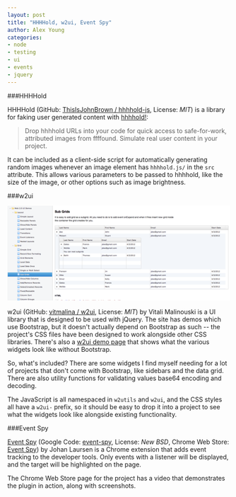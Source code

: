 ```yaml
---
layout: post
title: "HHHHold, w2ui, Event Spy"
author: Alex Young
categories: 
- node
- testing
- ui
- events
- jquery
---
```


###HHHHold

HHHHold (GitHub: [ThisIsJohnBrown / hhhhold-js](https://github.com/ThisIsJohnBrown/hhhhold-js), License: _MIT_) is a library for faking user generated content with [hhhhold!](http://hhhhold.com/):

> Drop hhhhold URLs into your code for quick access to safe-for-work, attributed images from ffffound. Simulate real user content in your project.

It can be included as a client-side script for automatically generating random images whenever an image element has `hhhhold.js/` in the `src` attribute.  This allows various parameters to be passed to hhhhold, like the size of the image, or other options such as image brightness.

###w2ui

![w2ui](/images/posts/w2ui.png)

w2ui (GitHub: [vitmalina / w2ui](https://github.com/vitmalina/w2ui), License: _MIT_) by Vitali Malinouski is a UI library that is designed to be used with jQuery.  The site has demos which use Bootstrap, but it doesn't actually depend on Bootstrap as such -- the project's CSS files have been designed to work alongside other CSS libraries.  There's also a [w2ui demo page](http://w2ui.com/web/demos/#!sidebar/sidebar-1) that shows what the various widgets look like without Bootstrap.

So, what's included?  There are some widgets I find myself needing for a lot of projects that don't come with Bootstrap, like sidebars and the data grid.  There are also utility functions for validating values base64 encoding and decoding.

The JavaScript is all namespaced in `w2utils` and `w2ui`, and the CSS styles all have a `w2ui-` prefix, so it should be easy to drop it into a project to see what the widgets look like alongside existing functionality.

###Event Spy

[Event Spy](http://event-spy.blogspot.dk/) (Google Code: [event-spy](http://code.google.com/p/event-spy/), License: _New BSD_, Chrome Web Store: [Event Spy](https://chrome.google.com/webstore/detail/event-spy/jhicediiohboeebfbhllbdhlghmbgbol)) by Johan Laursen is a Chrome extension that adds event tracking to the developer tools.  Only events with a listener will be displayed, and the target will be highlighted on the page.

The Chrome Web Store page for the project has a video that demonstrates the plugin in action, along with screenshots.
